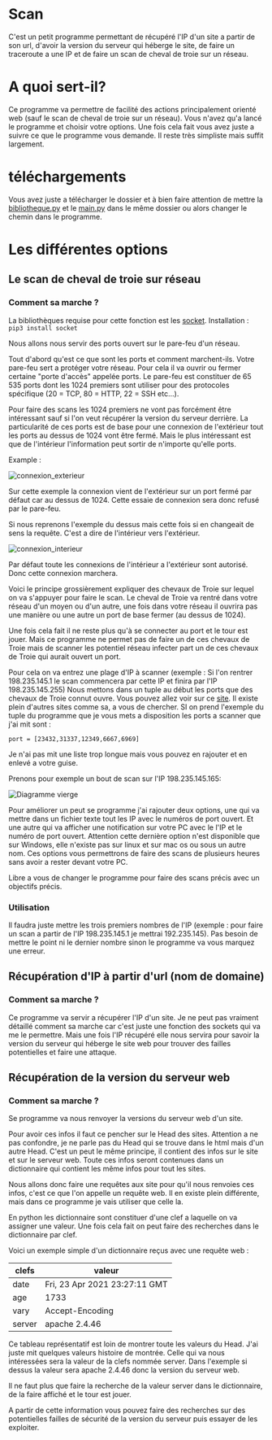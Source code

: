 # Scan
C'est un petit programme permettant de récupéré l'IP d'un site a partir de son url, d'avoir la version du serveur qui héberge le site, de faire un traceroute a une IP et de faire un scan de cheval de troie sur un réseau.

# A quoi sert-il?
Ce programme va permettre de facilité des actions principalement orienté web (sauf le scan de cheval de troie sur un réseau). Vous n'avez qu'a lancé le programme et choisir votre options. Une fois cela fait vous avez juste a suivre ce que le programme vous demande. Il reste très simpliste mais suffit largement.

# téléchargements
Vous avez juste a télécharger le dossier et à bien faire attention de mettre la [bibliotheque.py](https://github.com/quipiq/Scan/blob/main/bliblio.py) et le [main.py](https://github.com/quipiq/Scan/blob/main/main.py) dans le même dossier ou alors changer le chemin dans le programme.

# Les différentes options

## Le scan de cheval de troie sur réseau

### Comment sa marche ? 

La bibliothèques requise pour cette fonction est les [socket](https://pypi.org/project/sockets/).
Installation : `pip3 install socket`

Nous allons nous servir des ports ouvert sur le pare-feu d'un réseau. 

Tout d'abord qu'est ce que sont les ports et comment marchent-ils.
Votre pare-feu sert a protéger votre réseau. Pour cela il va ouvrir ou fermer certaine "porte d'accès" appelée ports. Le pare-feu est constituer de 65 535 ports dont les 1024 premiers sont utiliser pour des protocoles spécifique (20 = TCP, 80 = HTTP,  22 = SSH etc...).

 Pour faire des scans les 1024 premiers ne vont pas forcément être intéressant sauf si l'on veut récupérer la version du serveur derrière. La particularité de ces ports est de base pour une connexion de l'extérieur tout les ports au dessus de 1024 vont être fermé. Mais le plus intéressant est que de l'intérieur l'information peut sortir de n'importe qu'elle ports.

Example : 

![connexion_exterieur](https://user-images.githubusercontent.com/72353621/115956947-fe993000-a4ff-11eb-975a-cc4ef3a5e18e.png)


Sur cette exemple la connexion vient de l'extérieur sur un port fermé par défaut car au dessus de 1024. Cette essaie de connexion sera donc refusé par le pare-feu.


Si nous reprenons l'exemple du dessus mais cette fois si en changeait de sens la requête. C'est a dire de l'intérieur vers l'extérieur.

![connexion_interieur](https://user-images.githubusercontent.com/72353621/115956988-2f796500-a500-11eb-88ba-24ccba2bce51.png)

Par défaut toute les connexions de l'intérieur a l'extérieur sont autorisé. Donc cette connexion marchera. 

Voici le principe grossièrement expliquer des chevaux de Troie sur lequel on va s'appuyer pour faire le scan. Le cheval de Troie va rentré dans votre réseau d'un moyen ou d'un autre, une fois dans votre réseau il ouvrira pas une manière ou une autre un port de base fermer (au dessus de 1024). 

Une fois cela fait il ne reste plus qu'à se connecter au port et le tour est jouer. Mais ce programme ne permet pas de faire un de ces chevaux de Troie mais de scanner les potentiel réseau infecter part un de ces chevaux de Troie qui aurait ouvert un port.

Pour cela on va entrez une plage d'IP à scanner (exemple : Si l'on rentrer 198.235.145.1 le scan commencera par cette IP et finira par l'IP 198.235.145.255) Nous mettons dans un tuple au début les ports que des chevaux de Troie connut ouvre. Vous pouvez allez voir sur ce [site](https://docs.trendmicro.com/all/ent/officescan/v10.6/fr-fr/osce_10.6_sp3_client_olh/osce_topics/what_are_trojan_ports_.htm). Il existe plein d'autres sites comme sa, a vous de chercher.  SI on prend l'exemple du tuple du programme que je vous mets a disposition les ports a scanner que j'ai mit sont : 

    port = [23432,31337,12349,6667,6969]

Je n'ai pas mit une liste trop longue mais vous pouvez en rajouter et en enlevé a votre guise. 

Prenons pour exemple un bout de scan sur l'IP 198.235.145.165:
 
 
 
 ![Diagramme vierge](https://user-images.githubusercontent.com/72353621/115940447-e98db400-a4a1-11eb-9fcd-219d0def3029.png)
 


Pour améliorer un peut se programme j'ai rajouter deux options, une qui va mettre dans un fichier texte tout les IP avec le numéros de port ouvert. Et une autre qui va afficher une notification sur votre PC avec le l'IP et le numéro de port ouvert. Attention cette dernière option n'est disponible que sur Windows, elle n'existe pas sur linux et sur mac os ou sous un autre nom. Ces options vous permettrons de faire des scans de plusieurs heures sans avoir a rester devant votre PC. 

Libre a vous de changer le programme pour faire des scans précis avec un objectifs précis.

### Utilisation
 Il faudra juste mettre les trois premiers nombres de l'IP (exemple : pour faire un scan a partir de l'IP 198.235.145.1 je mettrai 192.235.145). Pas besoin de mettre le point ni le dernier nombre sinon le programme va vous marquez une erreur.

## Récupération d'IP à partir d'url (nom de domaine) 

### Comment sa marche ? 

Ce programme va servir a récupérer l'IP d'un site. Je ne peut pas vraiment détaillé comment sa marche car c'est juste une fonction des sockets qui va me le permettre. Mais une fois l'IP récupéré elle nous servira pour savoir la version du serveur qui héberge le site web pour trouver des failles potentielles et faire une attaque.

## Récupération de la version du serveur web

### Comment sa marche ? 

Se programme va nous renvoyer la versions du serveur web d'un site. 

Pour avoir ces infos il faut ce pencher sur le Head des sites. Attention a ne pas confondre, je ne parle pas du Head qui se trouve dans le html mais d'un autre Head. C'est un peut le même principe, il contient des infos sur le site et sur le serveur web. Toute ces infos seront contenues dans un dictionnaire qui contient les même infos pour tout les sites. 

Nous allons donc faire une requêtes aux site pour qu'il nous renvoies ces infos, c'est ce que l'on appelle un requête web. Il en existe plein différente, mais dans ce programme je vais utiliser que celle la.

En python les dictionnaire sont constituer d'une clef a laquelle on va assigner une valeur. Une fois cela fait on peut faire des recherches dans le dictionnaire par clef.

Voici un exemple simple d'un dictionnaire reçus avec une requête web : 


|clefs                         |valeur                        |
|-------------------------------|-----------------------------|
|date                           |Fri, 23 Apr 2021 23:27:11 GMT|
|age                            |1733                         |
|vary                           |Accept-Encoding              |
|server                         |apache 2.4.46                |

Ce tableau représentatif est loin de montrer toute les valeurs du Head. J'ai juste mit quelques valeurs histoire de montrée. Celle qui va nous intéressées sera la valeur de la clefs nommée server. Dans l'exemple si dessus la valeur sera apache 2.4.46 donc la version du serveur web.

Il ne faut plus que faire la recherche de la valeur server dans le dictionnaire, de la faire affiché et le tour est jouer. 

A partir de cette information vous pouvez faire des recherches sur des potentielles failles de sécurité de la version du serveur puis essayer de les exploiter.
